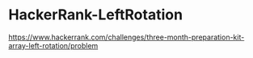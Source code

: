 # HackerRank-LeftRotation

https://www.hackerrank.com/challenges/three-month-preparation-kit-array-left-rotation/problem
